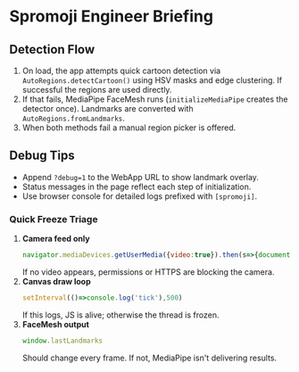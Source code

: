 # Spromoji Engineer Briefing

## Detection Flow
1. On load, the app attempts quick cartoon detection via `AutoRegions.detectCartoon()` using HSV masks and edge clustering. If successful the regions are used directly.
2. If that fails, MediaPipe FaceMesh runs (`initializeMediaPipe` creates the detector once). Landmarks are converted with `AutoRegions.fromLandmarks`.
3. When both methods fail a manual region picker is offered.

## Debug Tips
- Append `?debug=1` to the WebApp URL to show landmark overlay.
- Status messages in the page reflect each step of initialization.
- Use browser console for detailed logs prefixed with `[spromoji]`.

### Quick Freeze Triage
1. **Camera feed only**
   ```js
   navigator.mediaDevices.getUserMedia({video:true}).then(s=>{document.body.append(Object.assign(document.createElement('video'),{srcObject:s,autoplay:true,width:200}))})
   ```
   If no video appears, permissions or HTTPS are blocking the camera.
2. **Canvas draw loop**
   ```js
   setInterval(()=>console.log('tick'),500)
   ```
   If this logs, JS is alive; otherwise the thread is frozen.
3. **FaceMesh output**
   ```js
   window.lastLandmarks
   ```
   Should change every frame. If not, MediaPipe isn't delivering results.
